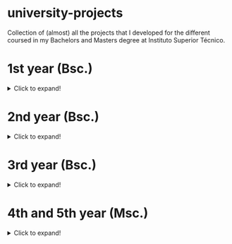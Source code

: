 # university-projects
Collection of (almost) all the projects that I developed for the different coursed in my Bachelors and Masters degree at Instituto Superior Técnico.

# 1st year (Bsc.)
<details>
<summary>Click to expand!</summary>

[![](./badges/FP.svg)](FP)          ![](./badges/IAC.svg))[IAC]       ![](./badges/LP.svg))[LP]

</details>  

# 2nd year (Bsc.)
<details>
  <summary>Click to expand!</summary>
  
(![](./badges/ASA.svg))[ASA]        (![](./badges/IPM.svg))[IPM]     (![](./badges/PO.svg))[PO]
(![](./badges/SO.svg))[SO]       
</details>

# 3rd year (Bsc.) 
<details>
  <summary>Click to expand!</summary>
  
(![](./badges/BD.svg))[BD]           (![](./badges/CG.svg))[CG]        (![](./badges/CO.svg))[CO]
(![](./badges/ES.svg))[ES]           (![](./badges/IA.svg))[IA]        (![](./badges/RC.svg))[RC] 
(![](./badges/SD.svg))[SD]
</details>

# 4th and 5th year (Msc.)
<details>
  <summary>Click to expand!</summary>
  
(![](./badges/AASMA.svg))[AASMA] (![](./badges/AVT.svg))[AVT] (![](./badges/CMU.svg))[CMU]
(![](./badges/CNV.svg))[CNV] (![](./badges/CRC.svg))[CRC] (![](./badges/DAD.svg))[DAD] 
(![](./badges/LN.svg))[LN] (![](./badges/SIRS.svg))[SIRS]       
</details>

